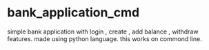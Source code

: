 # bank_application_cmd
simple bank application with login , create , add balance , withdraw features. made using python language. this  works on commond line.
